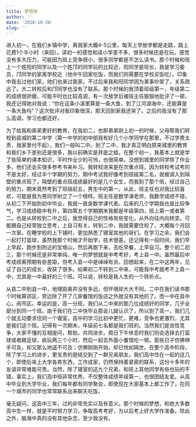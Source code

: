 ```yaml
---
title: 梦想续
author: ''
date: '2018-10-28'
slug: ''
---
```


进入初一，在我们乡镇中学，离我家大概4-5公里，每天上学放学都是走路，路上花费1个半小时（来回）。读初一的感觉和读小学差不多，很多时候还是在玩，感觉没有多大压力，可能因为班上竞争很小，很多同学都是不怎么读书。那个时候和班上一个姓阳的同学以及一个姓邝的同学玩的比较近，阳同学是班长，我是学习委员，邝同学的家离学校近（他中午回家吃饭，而我们则需要在学校买饭吃）。印象中我去过他们家，他们也来过我家。不过后来我和阳同学因为某事吵架了，关系疏远了。大二转校后和邝同学也没有了联系。那个时候的我顶着班级第一，年级第二的成绩很骄傲，可能平时也比较高调，有一次放学后被班主任狠狠地批评了一顿，我还记得她对我说：“你在这条小溪里算是一条大鱼，到了江河湖海中，还能算是一条大鱼吗”？这次批评对我印象很深，那天回到家我还哭了。之后的我没有了那么高调，学习也都还好。

为了给我和弟弟更好的教育，在我初二，也即弟弟刚上初一的时候，父母帮我们转校到县城的第二中学（第一中学的初中部我有好几个小学同学在那里，不过学费太贵，我家里付不起），我们一般叫二中。到了二中，我才真正明白原来城里的教育和我们乡下差别还是很多，我以前确实是井底之蛙。在整个初一，我基本上就是学了些简单的课本知识，平时作业少的可怜，也很简单。没想到城里的同学除了作业多，他们还会买很多参考书来补习。我转校进来是在次重点班，因为转校考试考的不是太好，经过半个学期的努力，期中考试我好像考到班级第二名，就被调入到隔壁的重点班了。隔壁的重点班成绩最好的是几个女生，而我到了那个班，经过自己的努力，期末竟然考到了班级前五，男生中的第一。从此，班主任也对我比较喜欢，可能是我为男同学树立了一个榜样。班主任是数学课老师，我数学成绩不错，从初二下开始到初中毕业，我就一直是数学课代表。后来的几个学期我也是比较争气，学习成绩稳中有升，第四第五个学期期末我都是年级第四，班上第一或者第二。也是从转校到二中之后，我觉得自己的性格有些变化，从外向往内向转变。可能跟自己经常独立思考，上自习有关。转到二中，我就需要住校了，大概每个月回一次家。在睡学校的上下铺时，更加熟悉了寝室其他的哥们。在学习之余，我们会一起打打篮球，虽然我那个时候才开始学，技术很差。还记得有一段时间，我们早上早起，跑步到附近的宝塔山，然后再跑下来，去吃早餐，上早自习。整个初二初三，那个时候还是非常单纯，唯一的梦想就是中考考好，考上县一中。虽然最后中考成绩离预期有些差距，但考入县一中是绰绰有余。回想起来，在二中这两年，见证了自己的成长，收获了很多。如果初二不转到二中来，可能我中考就考不上县一中，尤其是一中最好的三个班。可以说，转校是我人生的一个转折点。

从县二中到县一中，地理距离并没有多远，但环境却大大不同。二中在我们读书那个时候算郊区，旁边除了开了几家餐馆的饭店之外就没有其他的了。而一中在县中心，闹市区。幸运的是，高一分班，我们从二中来的那几位成绩好的同学，几乎全部分到同一个班。由于我们在二中快毕业那会儿就认识了，所以到了高一，我们几个就主动要求住同一个寝室。高中的学习比初中更忙，更难，竞争也更激烈，尤其是我们这个班。记得有一次期末，年级前七名都是我们班的。当然我们是良性竞争，大家不懂的互相提问，帮助，共同进步。周日下午休息时我们则会选择去打篮球或者踢足球，疯玩两三个小时，然后一起去外面小餐馆吃一顿。那些日子仿佛伸手可及，却又那么地遥不可及；仿佛刚刚开始，却已恍如隔世。在整个高中阶段，除了学习上的进步，更宝贵的是结交到了一群兄弟朋友。我们高中住在一起的这几个，即使后来上大学各奔东西，工作成家，仍然保持着紧密的联系，这份十多年的友谊非常难能可贵。当然，除了寝室的这九个兄弟，和班上其他同学有些也玩的不错。事实上，我们高中班非常优秀，不仅整体成绩年级第一，也很团结友爱。从高中毕业到大学毕业，我们每年都有同学聚会，即使现在大家基本上都工作了，在同一个城市的同学也常常联系出来聊天吃饭。

毫无疑问，这高中三年，过的非常充实以及有意义。那个时候的梦想，和绝大多数高中生一样，就是平时努力学习，争取高考考好，为以后考上好大学作准备。除此之外，脑海中真的没有其他杂念，至少我没有。


